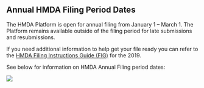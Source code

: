 ## Annual HMDA Filing Period Dates

The HMDA Platform is open for annual filing from January 1 – March 1. The Platform remains available outside of the filing period for late submissions and resubmissions.

If you need additional information to help get your file ready you can refer to the [HMDA Filing Instructions Guide (FIG)](https://s3.amazonaws.com/cfpb-hmda-public/prod/help/2019-hmda-fig.pdf) for the 2019.

See below for information on HMDA Annual Filing period dates:

![](/static/media/annual_filing.47659539.png)
